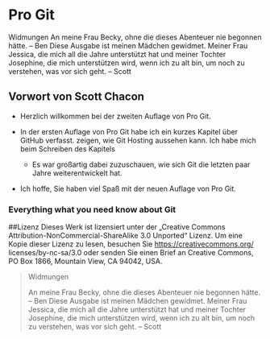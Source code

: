 # Pro Git

Widmungen
An meine Frau Becky, ohne die dieses Abenteuer nie begonnen hätte. – Ben
Diese Ausgabe ist meinen Mädchen gewidmet. Meiner Frau Jessica, die mich all die Jahre unterstützt
hat und meiner Tochter Josephine, die mich unterstützen wird, wenn ich zu alt bin, um noch zu
verstehen, was vor sich geht. – Scott

## Vorwort von Scott Chacon

* Herzlich willkommen bei der zweiten Auflage von Pro Git. 
* In der ersten Auflage von Pro Git habe ich ein kurzes Kapitel über GitHub verfasst. zeigen, wie Git Hosting aussehen kann. Ich habe mich beim Schreiben des Kapitels

  * Es war großartig dabei zuzuschauen, wie sich Git die letzten paar Jahre weiterentwickelt hat.

* Ich hoffe, Sie haben viel Spaß mit der neuen Auflage von Pro Git.


### Everything what you need know about Git

##Lizenz
Dieses Werk ist lizensiert unter der „Creative Commons Attribution-NonCommercial-ShareAlike 3.0
Unported“ Lizenz. Um eine Kopie dieser Lizenz zu lesen, besuchen Sie https://creativecommons.org/
licenses/by-nc-sa/3.0 oder senden Sie einen Brief an Creative Commons, PO Box 1866, Mountain
View, CA 94042, USA.

> Widmungen
>
> An meine Frau Becky, ohne die dieses Abenteuer nie begonnen hätte. – Ben
> Diese Ausgabe ist meinen Mädchen gewidmet. Meiner Frau Jessica, die mich all die Jahre unterstützt
> hat und meiner Tochter Josephine, die mich unterstützen wird, wenn ich zu alt bin, um noch zu
> verstehen, was vor sich geht. – Scott

